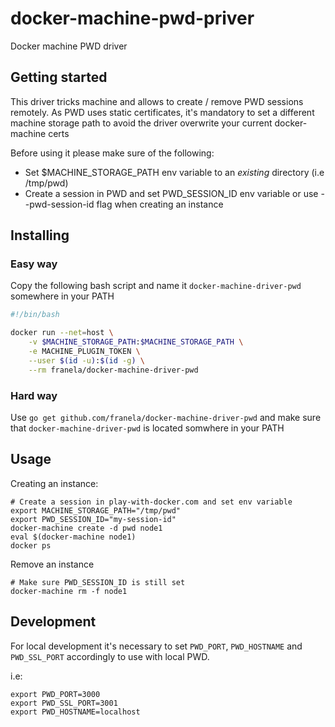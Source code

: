 # docker-machine-pwd-priver

Docker machine PWD driver


## Getting started

This driver tricks machine and allows to create / remove PWD sessions remotely. 
As PWD uses static certificates, it's mandatory to set a different machine storage path
to avoid the driver overwrite your current docker-machine certs


Before using it please make sure of the following:

- Set $MACHINE_STORAGE_PATH env variable to an *existing* directory (i.e /tmp/pwd)
- Create a session in PWD and set PWD_SESSION_ID env variable or use --pwd-session-id flag when creating an instance


## Installing

### Easy way

Copy the following bash script and name it `docker-machine-driver-pwd` somewhere in your PATH

```bash
#!/bin/bash

docker run --net=host \
    -v $MACHINE_STORAGE_PATH:$MACHINE_STORAGE_PATH \
    -e MACHINE_PLUGIN_TOKEN \
    --user $(id -u):$(id -g) \
    --rm franela/docker-machine-driver-pwd
```


### Hard way

Use `go get github.com/franela/docker-machine-driver-pwd` and make sure that
`docker-machine-driver-pwd` is located somwhere in your PATH




## Usage

Creating an instance:

```
# Create a session in play-with-docker.com and set env variable
export MACHINE_STORAGE_PATH="/tmp/pwd"
export PWD_SESSION_ID="my-session-id"
docker-machine create -d pwd node1
eval $(docker-machine node1)
docker ps
```


Remove an instance


```
# Make sure PWD_SESSION_ID is still set
docker-machine rm -f node1
```

## Development

For local development it's necessary to set `PWD_PORT`, `PWD_HOSTNAME` and `PWD_SSL_PORT`
accordingly to use with local PWD.

i.e:

```
export PWD_PORT=3000
export PWD_SSL_PORT=3001
export PWD_HOSTNAME=localhost
```

